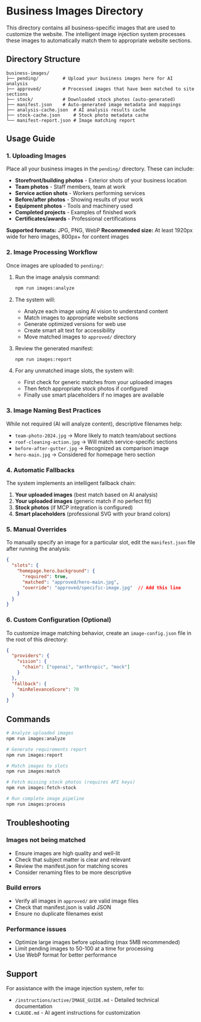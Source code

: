 # Business Images Directory

This directory contains all business-specific images that are used to customize the website. The intelligent image injection system processes these images to automatically match them to appropriate website sections.

## Directory Structure

```
business-images/
├── pending/         # Upload your business images here for AI analysis
├── approved/        # Processed images that have been matched to site sections
├── stock/           # Downloaded stock photos (auto-generated)
├── manifest.json    # Auto-generated image metadata and mappings
├── analysis-cache.json  # AI analysis results cache
├── stock-cache.json     # Stock photo metadata cache
└── manifest-report.json # Image matching report
```

## Usage Guide

### 1. Uploading Images

Place all your business images in the `pending/` directory. These can include:

- **Storefront/building photos** - Exterior shots of your business location
- **Team photos** - Staff members, team at work
- **Service action shots** - Workers performing services
- **Before/after photos** - Showing results of your work
- **Equipment photos** - Tools and machinery used
- **Completed projects** - Examples of finished work
- **Certificates/awards** - Professional certifications

**Supported formats:** JPG, PNG, WebP
**Recommended size:** At least 1920px wide for hero images, 800px+ for content images

### 2. Image Processing Workflow

Once images are uploaded to `pending/`:

1. Run the image analysis command:
   ```bash
   npm run images:analyze
   ```

2. The system will:
   - Analyze each image using AI vision to understand content
   - Match images to appropriate website sections
   - Generate optimized versions for web use
   - Create smart alt text for accessibility
   - Move matched images to `approved/` directory

3. Review the generated manifest:
   ```bash
   npm run images:report
   ```

4. For any unmatched image slots, the system will:
   - First check for generic matches from your uploaded images
   - Then fetch appropriate stock photos if configured
   - Finally use smart placeholders if no images are available

### 3. Image Naming Best Practices

While not required (AI will analyze content), descriptive filenames help:

- `team-photo-2024.jpg` → More likely to match team/about sections
- `roof-cleaning-action.jpg` → Will match service-specific sections
- `before-after-gutter.jpg` → Recognized as comparison image
- `hero-main.jpg` → Considered for homepage hero section

### 4. Automatic Fallbacks

The system implements an intelligent fallback chain:

1. **Your uploaded images** (best match based on AI analysis)
2. **Your uploaded images** (generic match if no perfect fit)
3. **Stock photos** (if MCP integration is configured)
4. **Smart placeholders** (professional SVG with your brand colors)

### 5. Manual Overrides

To manually specify an image for a particular slot, edit the `manifest.json` file after running the analysis:

```json
{
  "slots": {
    "homepage.hero.background": {
      "required": true,
      "matched": "approved/hero-main.jpg",
      "override": "approved/specific-image.jpg"  // Add this line
    }
  }
}
```

### 6. Custom Configuration (Optional)

To customize image matching behavior, create an `image-config.json` file in the root of this directory:

```json
{
  "providers": {
    "vision": {
      "chain": ["openai", "anthropic", "mock"]
    }
  },
  "fallback": {
    "minRelevanceScore": 70
  }
}
```

## Commands

```bash
# Analyze uploaded images
npm run images:analyze

# Generate requirements report
npm run images:report

# Match images to slots
npm run images:match

# Fetch missing stock photos (requires API keys)
npm run images:fetch-stock

# Run complete image pipeline
npm run images:process
```

## Troubleshooting

### Images not being matched
- Ensure images are high quality and well-lit
- Check that subject matter is clear and relevant
- Review the manifest.json for matching scores
- Consider renaming files to be more descriptive

### Build errors
- Verify all images in `approved/` are valid image files
- Check that manifest.json is valid JSON
- Ensure no duplicate filenames exist

### Performance issues
- Optimize large images before uploading (max 5MB recommended)
- Limit pending images to 50-100 at a time for processing
- Use WebP format for better performance

## Support

For assistance with the image injection system, refer to:
- `/instructions/active/IMAGE_GUIDE.md` - Detailed technical documentation
- `CLAUDE.md` - AI agent instructions for customization